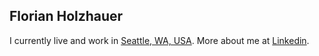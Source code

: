 ## Florian Holzhauer

I currently live and work in [Seattle, WA, USA](https://geohack.toolforge.org/geohack.php?pagename=Seattle&params=47_36_35_N_122_19_59_W_region:US-WA_type:city(737015)). More about me at [Linkedin](https://www.linkedin.com/in/fholzhauer/).
